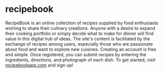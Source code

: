 # recipebook
RecipeBook is an online collection of recipes supplied by food enthusiasts wishing to share their culinary creations. Anyone with a desire to expand their cooking portfolio or simply decide what to make for dinner will find value in this digital hub of ideas. The site's content is facilitated by the exchange of recipes among users, especially those who are passionate about food and want to explore new cuisines. Creating an account is free and simple. Once registered, you can submit recipes by entering the ingredients, directions, and photograph of each dish. To get started, visit [recipebookapp.com](https://recipebookapp.com) and sign up!
